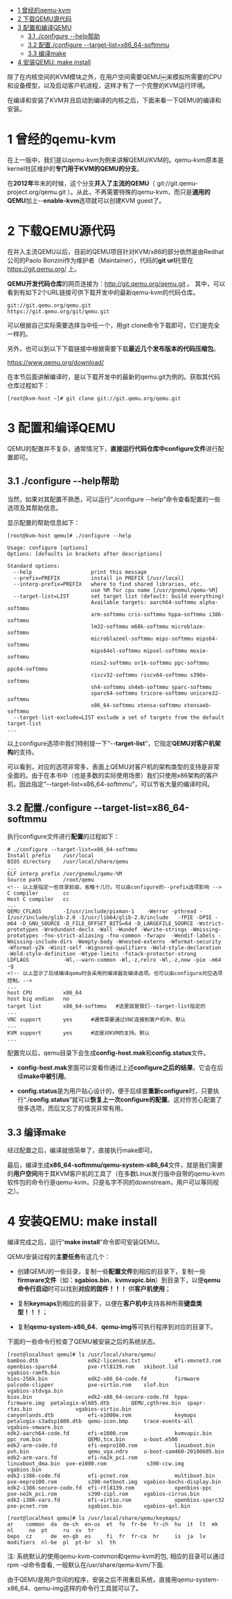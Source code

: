 
<!-- @import "[TOC]" {cmd="toc" depthFrom=1 depthTo=6 orderedList=false} -->

<!-- code_chunk_output -->

* [1 曾经的qemu\-kvm](#1-曾经的qemu-kvm)
* [2 下载QEMU源代码](#2-下载qemu源代码)
* [3 配置和编译QEMU](#3-配置和编译qemu)
	* [3.1 ./configure --help帮助](#31-configure-help帮助)
	* [3.2 配置./configure \-\-target\-list=x86\_64\-softmmu](#32-配置configure-target-listx86_64-softmmu)
	* [3.3 编译make](#33-编译make)
* [4 安装QEMU: make install](#4-安装qemu-make-install)

<!-- /code_chunk_output -->

除了在内核空间的KVM模块之外，在用户空间需要QEMU￼来模拟所需要的CPU和设备模型，以及启动客户机进程，这样才有了一个完整的KVM运行环境。

在编译和安装了KVM并且启动到编译的内核之后，下面来看一下QEMU的编译和安装。

# 1 曾经的qemu\-kvm

在上一版中，我们是以qemu\-kvm为例来讲解QEMU/KVM的。qemu-kvm原本是kernel社区维护的**专门用于KVM的QEMU的分支**。

在**2012年**年末的时候，这个分支**并入了主流的QEMU**（ git://git.qemu-project.org/qemu.git ）。从此，不再需要特殊的qemu-kvm，而只是**通用的QEMU**加上\-\-**enable\-kvm**选项就可以创建KVM guest了。

# 2 下载QEMU源代码

在并入主流QEMU以后，目前的QEMU项目针对KVM/x86的部分依然是由Redhat公司的Paolo Bonzini作为维护者（Maintainer），代码的**git url**托管在 https://git.qemu.org/ 上。

**QEMU开发代码仓库**的网页连接为：http://git.qemu.org/qemu.git 。
其中，可以看到有如下2个URL链接可供下载开发中的最新qemu-kvm的代码仓库。

```
git://git.qemu.org/qemu.git
https://git.qemu.org/git/qemu.git
```

可以根据自己实际需要选择当中任一个，用git clone命令下载即可，它们是完全一样的。

另外，也可以到以下下载链接中根据需要下载**最近几个发布版本的代码压缩包**。

https://www.qemu.org/download/

在本节后面讲解编译时，是以下载开发中的最新的qemu.git为例的。获取其代码仓库过程如下：

```
[root@kvm-host ~]# git clone git://git.qemu.org/qemu.git￼
```

# 3 配置和编译QEMU

QEMU的配置并不复杂，通常情况下，**直接运行代码仓库中configure文件**进行配置即可。

## 3.1 ./configure --help帮助

当然，如果对其配置不熟悉，可以运行“./configure \-\-help”命令查看配置的一些选项及其帮助信息。

显示配置的帮助信息如下：

```
[root@kvm-host qemu]# ./configure --help

Usage: configure [options]
Options: [defaults in brackets after descriptions]

Standard options:
  --help                   print this message
  --prefix=PREFIX          install in PREFIX [/usr/local]
  --interp-prefix=PREFIX   where to find shared libraries, etc.
                           use %M for cpu name [/usr/gnemul/qemu-%M]
  --target-list=LIST       set target list (default: build everything)
                           Available targets: aarch64-softmmu alpha-softmmu
                           arm-softmmu cris-softmmu hppa-softmmu i386-softmmu
                           lm32-softmmu m68k-softmmu microblaze-softmmu
                           microblazeel-softmmu mips-softmmu mips64-softmmu
                           mips64el-softmmu mipsel-softmmu moxie-softmmu
                           nios2-softmmu or1k-softmmu ppc-softmmu ppc64-softmmu
                           riscv32-softmmu riscv64-softmmu s390x-softmmu
                           sh4-softmmu sh4eb-softmmu sparc-softmmu
                           sparc64-softmmu tricore-softmmu unicore32-softmmu
                           x86_64-softmmu xtensa-softmmu xtensaeb-softmmu
  --target-list-exclude=LIST exclude a set of targets from the default target-list
...
```

以上configure选项中我们特别提一下“\-\-**target\-list**”，它指定**QEMU对客户机架构**的支持。

可以看到，对应的选项非常多，表面上QEMU对客户机的架构类型的支持是非常全面的。由于在本书中（也是多数的实际使用场景）我们只使用x86架构的客户机，因此指定“\-\-target\-list=x86\_64\-softmmu”，可以节省大量的编译时间。

## 3.2 配置./configure \-\-target\-list=x86\_64\-softmmu

执行configure文件进行**配置**的过程如下：

```
# ./configure --target-list=x86_64-softmmu
Install prefix    /usr/local￼
BIOS directory    /usr/local/share/qemu￼
...￼
ELF interp prefix /usr/gnemul/qemu-%M￼
Source path       /root/qemu￼
<!-- 以上是指定一些目录前缀，省略十几行。可以由configure的--prefix选项影响 -->￼
C compiler        cc￼
Host C compiler   cc￼
...￼
QEMU_CFLAGS       -I/usr/include/pixman-1    -Werror -pthread -I/usr/include/glib-2.0 -I/usr/lib64/glib-2.0/include   -fPIE -DPIE -m64 -D_GNU_SOURCE -D_FILE_OFFSET_BITS=64 -D_LARGEFILE_SOURCE -Wstrict-prototypes -Wredundant-decls -Wall -Wundef -Wwrite-strings -Wmissing-prototypes -fno-strict-aliasing -fno-common -fwrapv  -Wendif-labels -Wmissing-include-dirs -Wempty-body -Wnested-externs -Wformat-security -Wformat-y2k -Winit-self -Wignored-qualifiers -Wold-style-declaration -Wold-style-definition -Wtype-limits -fstack-protector-strong￼
LDFLAGS           -Wl,--warn-common -Wl,-z,relro -Wl,-z,now -pie -m64 -g ￼
<!-- 以上显示了后续编译qemu时会采用的编译器及编译选项。也可以由configure对应选项控制。-->￼
...￼
host CPU          x86_64￼
host big endian   no￼
target list       x86_64-softmmu   #这里就是我们--target-list指定的￼
...￼
VNC support       yes      #通常需要通过VNC连接到客户机中。默认￼
...￼
KVM support       yes      #这是对KVM的支持。默认￼
...
```

配置完以后，qemu目录下会生成**config\-host.mak**和**config.status**文件。

- **config\-host.mak**里面可以查看你通过上述**configure之后的结果**，它会在后续**make中被引用**。

- **config.status**是为用户贴心设计的，便于后续要**重新configure**时，只要执行“./**config.status**”就可以**恢复上一次configure的配置**。这对你苦心配置了很多选项，而后又忘了的情况非常有用。

## 3.3 编译make

经过配置之后，编译就很简单了，直接执行make即可。

最后，编译生成**x86_64\-softmmu/qemu\-system\-x86\_64**文件，就是我们需要的**用户空间**用于其KVM客户机的工具了（在多数Linux发行版中自带的qemu\-kvm软件包的命令行是qemu\-kvm，只是名字不同的downstream，用户可以等同视之）。

# 4 安装QEMU: make install

编译完成之后，运行“**make install**”命令即可安装QEMU。

QEMU安装过程的**主要任务**有这几个：

- 创建QEMU的一些目录，复制一些**配置文件**到相应的目录下，复制一些**firmware文件**（如：**sgabios.bin**、**kvmvapic.bin**）到目录下，以便**qemu命令行启动**时可以找到**对应的固件！！！** 供**客户机使用**；

- 复制**keymaps**到相应的目录下，以便在**客户机中**支持各种所需**键盘类型！！！**；

- 复制**qemu\-system\-x86\_64**、**qemu\-img**等可执行程序到对应的目录下。

下面的一些命令行检查了QEMU被安装之后的系统状态。

```
[root@localhost qemu]# ls /usr/local/share/qemu/
bamboo.dtb                edk2-licenses.txt           efi-vmxnet3.rom    openbios-sparc64          pxe-rtl8139.rom   skiboot.lid                 vgabios-ramfb.bin
bios-256k.bin             edk2-x86_64-code.fd         firmware           palcode-clipper           pxe-virtio.rom    slof.bin                    vgabios-stdvga.bin
bios.bin                  edk2-x86_64-secure-code.fd  hppa-firmware.img  petalogix-ml605.dtb       QEMU,cgthree.bin  spapr-rtas.bin              vgabios-virtio.bin
canyonlands.dtb           efi-e1000e.rom              keymaps            petalogix-s3adsp1800.dtb  qemu-icon.bmp     trace-events-all            vgabios-vmware.bin
edk2-aarch64-code.fd      efi-e1000.rom               kvmvapic.bin       ppc_rom.bin               QEMU,tcx.bin      u-boot.e500
edk2-arm-code.fd          efi-eepro100.rom            linuxboot.bin      pvh.bin                   qemu_vga.ndrv     u-boot-sam460-20100605.bin
edk2-arm-vars.fd          efi-ne2k_pci.rom            linuxboot_dma.bin  pxe-e1000.rom             s390-ccw.img      vgabios.bin
edk2-i386-code.fd         efi-pcnet.rom               multiboot.bin      pxe-eepro100.rom          s390-netboot.img  vgabios-bochs-display.bin
edk2-i386-secure-code.fd  efi-rtl8139.rom             openbios-ppc       pxe-ne2k_pci.rom          s390-zipl.rom     vgabios-cirrus.bin
edk2-i386-vars.fd         efi-virtio.rom              openbios-sparc32   pxe-pcnet.rom             sgabios.bin       vgabios-qxl.bin

[root@localhost qemu]# ls /usr/local/share/qemu/keymaps/
ar    common  da  de-ch  en-us  et  fo  fr-be  fr-ch  hu  it  lt  mk         nl     no  pt     ru  sv  tr
bepo  cz      de  en-gb  es     fi  fr  fr-ca  hr     is  ja  lv  modifiers  nl-be  pl  pt-br  sl  th
```

注: 系统默认的使用qemu\-kvm\-common和qemu\-kvm的包, 相应的目录可以通过rpm -ql命令查看, 一般默认在/usr/share/qemu\-kvm/下面.

由于QEMU是用户空间的程序，安装之后不用重启系统，直接用qemu\-system\-x86\_64、qemu\-img这样的命令行工具就可以了。